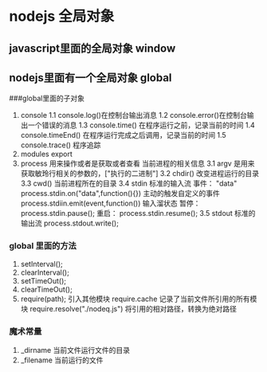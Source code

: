 # nodejs 全局对象

## javascript里面的全局对象 window
## nodejs里面有一个全局对象  global


###global里面的子对象
1. console
     1.1 console.log()在控制台输出消息
     1.2 console.error()在控制台输出一个错误的消息
     1.3 console.time() 在程序运行之前，记录当前的时间
     1.4 console.timeEnd() 在程序运行完成之后调用，记录当前的时间
     1.5 console.trace() 程序追踪
2. modules  export
3. process  用来操作或者是获取或者查看 当前进程的相关信息
    3.1  argv  是用来获取敏玲行相关的参数的，["执行的二进制"]
    3.2  chdir() 改变进程运行的目录
    3.3  cwd() 当前进程所在的目录
    3.4  stdin  标准的输入流
         事件：  "data" process.stdin.on("data",function(){})
         主动的触发自定义的事件  process.stdiin.emit(event,function())
         输入溜状态
         暂停： process.stdin.pause(); 
         重启： process.stdin.resume();
    3.5 stdout 标准的输出流
        process.stdout.write();
        
### global 里面的方法
 1. setInterval();
 2. clearInterval();
 3. setTimeOut();
 4. clearTimeOut();
 5. require(path); 引入其他模块
    require.cache  记录了当前文件所引用的所有模块
    require.resolve("./nodeq.js") 将引用的相对路径，转换为绝对路径
  
### 魔术常量
  1. _dirname  当前文件运行文件的目录
  2. _filename 当前运行的文件
  
### 

